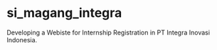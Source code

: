 # si_magang_integra
Developing a Webiste for Internship Registration in PT Integra Inovasi Indonesia.
